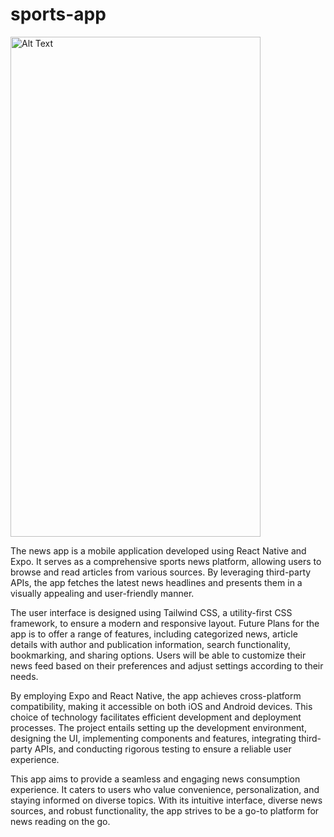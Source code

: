 # sports-app

<img src="https://github.com/danimalcrackrz/sports-app/blob/78482450a577d1e6e25c3720e18abe8bfd5a84a2/assets/Simulator%20Screenshot%20-%20iPhone%2014%20Pro%20Max%20-%202023-07-02%20at%2022.25.09.png" alt="Alt Text" width="400" height="800">

The news app is a mobile application developed using React Native and Expo. It serves as a comprehensive sports news platform, allowing users to browse and read articles from various sources. By leveraging third-party APIs, the app fetches the latest news headlines and presents them in a visually appealing and user-friendly manner.

The user interface is designed using Tailwind CSS, a utility-first CSS framework, to ensure a modern and responsive layout. Future Plans for the app is to offer a range of features, including categorized news, article details with author and publication information, search functionality, bookmarking, and sharing options. Users will be able to customize their news feed based on their preferences and adjust settings according to their needs.

By employing Expo and React Native, the app achieves cross-platform compatibility, making it accessible on both iOS and Android devices. This choice of technology facilitates efficient development and deployment processes. The project entails setting up the development environment, designing the UI, implementing components and features, integrating third-party APIs, and conducting rigorous testing to ensure a reliable user experience.

This app aims to provide a seamless and engaging news consumption experience. It caters to users who value convenience, personalization, and staying informed on diverse topics. With its intuitive interface, diverse news sources, and robust functionality, the app strives to be a go-to platform for news reading on the go.
